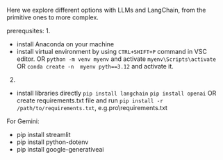 Here we explore different options with LLMs and LangChain, from the primitive ones to more complex.

prerequsites:
1.
- install Anaconda on your machine
- install virtual environment by  using `CTRL+SHIFT+P` command in VSC editor.
OR
`python -m venv myenv` and activate `myenv\Scripts\activate`
OR
`conda create -n  myenv pyth==3.12` and activate it.
2.
- install libraries directly 
`pip install langchain`
`pip install openai`
OR
create requirements.txt file and run `pip install -r /path/to/requirements.txt`, e.g.pro\requirements.txt

For Gemini:
- pip install streamlit
- pip install python-dotenv 
- pip install google-generativeai

 
